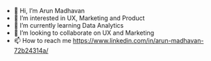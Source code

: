 - 👋 Hi, I’m Arun Madhavan
- 👀 I’m interested in UX, Marketing and Product
- 🌱 I’m currently learning Data Analytics
- 💞️ I’m looking to collaborate on UX and Marketing
- 📫 How to reach me https://www.linkedin.com/in/arun-madhavan-72b24314a/

<!---
Maddy1299/Maddy1299 is a ✨ special ✨ repository because its `README.md` (this file) appears on your GitHub profile.
You can click the Preview link to take a look at your changes.
--->
